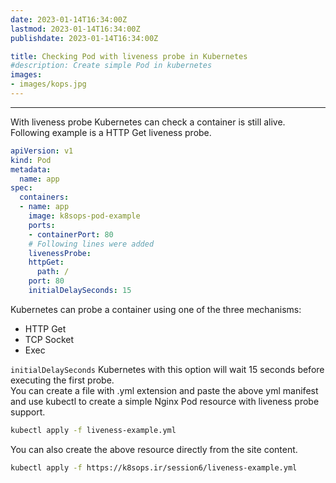 ```yaml
---
date: 2023-01-14T16:34:00Z
lastmod: 2023-01-14T16:34:00Z
publishdate: 2023-01-14T16:34:00Z

title: Checking Pod with liveness probe in Kubernetes
#description: Create simple Pod in kubernetes
images:
- images/kops.jpg
---
```


---
With liveness probe Kubernetes can check a container is still alive.  
Following example is a HTTP Get liveness probe.
```yml
apiVersion: v1
kind: Pod
metadata:
  name: app
spec:
  containers:
  - name: app
    image: k8sops-pod-example
    ports:
    - containerPort: 80
    # Following lines were added
    livenessProbe:
    httpGet:
      path: /
    port: 80
    initialDelaySeconds: 15
```
Kubernetes can probe a container using one of the three mechanisms:
* HTTP Get
* TCP Socket
* Exec  

`initialDelaySeconds` Kubernetes with this option will wait 15 seconds before executing the first probe.  
You can create a file with .yml extension and paste the above yml manifest and use kubectl to create a simple Nginx Pod resource with liveness probe support.  

```bash
kubectl apply -f liveness-example.yml
```

You can also create the above resource directly from the site content.  
```bash
kubectl apply -f https://k8sops.ir/session6/liveness-example.yml
```